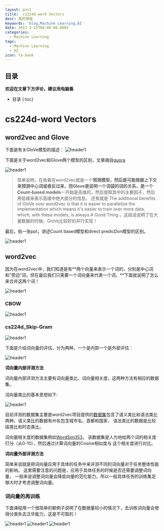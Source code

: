 ```yaml
---
layout: post
title:  cs224d-word Vectors
desc: 我的博客
keywords: 'blog,Machine Learning,AI'
date: 2017-3-15T00:00:00.000Z
categories:
  - Machine Learning
tags:
  - Machine Learning
  - AI
icon: fa-book
---
```



## 目录
**欢迎在文章下方评论，建议用电脑看**

* 目录
{:toc}

# cs224d-word Vectors

## word2vec and Glove

下面是有关GloVe模型的描述：
<img src="{{ site.img_path }}/Machine Learning/GloVe.png" alt="header1" style="height:auto!important;width:auto%;max-width:1020px;"/>



下面是关于word2vec和Glove两个模型的区别，文章摘自[quora](https://www.quora.com/How-is-GloVe-different-from-word2vec)

<img src="{{ site.img_path }}/Machine Learning/word2vec_glove.png" alt="header1" style="height:auto!important;width:auto%;max-width:1020px;"/>

>简单说明，在我看在word2vec就是一个**预测模型，**然后是可能根据上下文来预测中心词或者反过来，而Glove是说明一个词袋的词的关系，是一个**Count-based models**一开始是高维的，然后提取其中的主要因子，然后用低维来表示高维中绝大部分的信息。
>还有就是 The additional benefits of GloVe over word2vec is that it is easier to parallelize the implementation which means it's easier to train over more data, which, with these models, is always A Good Thing.，这段话说明了在大量数据的时候，GloVe比较好的并行实现！

最后，贴一张ppt，讲述Count based模型和direct predicDon模型的区别。

<img src="{{ site.img_path }}/Machine Learning/Count_based_and predicDon.png" alt="header1" style="height:auto!important;width:auto%;max-width:1020px;"/>

## word2vec

因为在word2vec中，我们知道是有**两个向量来表示一个词的，分别是中心词和”旁边“词，但在最后我们只需要一个词向量来代表一个词，**下面就说明了怎么来合并这两个词！

<img src="{{ site.img_path }}/Machine Learning/word_vectors1.png" alt="header1" style="height:auto!important;width:auto%;max-width:1020px;"/>

### CBOW

<img src="{{ site.img_path }}/Machine Learning/cs224d_CBOW.png" alt="header1" style="height:auto!important;width:auto%;max-width:1020px;"/>

### cs224d_Skip-Gram

<img src="{{ site.img_path }}/Machine Learning/cs224d_Skip-Gram.png" alt="header1" style="height:auto!important;width:auto%;max-width:1020px;"/>


下面是介绍词向量的评估，分为两种，一个是内部一个是外部评估：

<img src="{{ site.img_path }}/Machine Learning/evaluate_word.png" alt="header1" style="height:auto!important;width:auto%;max-width:1020px;"/>

**词向量内部评测方法**

词向量内部评测方法主要有词向量类比、词向量相关度，这两种方法有相应的数据集。

词向量类比的基本思想如下:

<img src="{{ site.img_path }}/Machine Learning/cs224d_votors_e.png" alt="header1" style="height:auto!important;width:auto%;max-width:1020px;"/>

目前评测的数据集主要是word2vec项目提供的[数据集](https://code.google.com/p/word2vec/source/browse/trunk/questions-words.txt)包含了语义类比和语法类比两种。语义类比的数据有州名包含城市名、首都和国家， 语法类比的数据是比较级类比和时态类比。

词向量相关度的数据集例如[WordSim353](http://www.cs.technion.ac.il/~gabr/resources/data/wordsim353/)， 该数据集是人为地给两个词的相关度打分（从0-10），然后通过计算词向量的Cosine相似度与 这个相关度进行对比。

**词向量外部评测方法**

简单来说就是把词向量应用于具体的任务中来评测不同的词向量对于任务整体性能的影响。 这里需要注意的问题是，应用于具体任务的时候是否还需要调整词向量， 一般来说调整词向量会降低向量的范化能力。所以一般具体任务的训练集足够大时才考虑调整词向量。

### 词向量的再训练

下面课程用一个很简单的额例子说明了在数据量较小的情况下，去训练词向量会使得分类失去泛华能力，这是不可取的！

<img src="{{ site.img_path }}/Machine Learning/Losing_generalization_smell_vec1.png" alt="header1" style="height:auto!important;width:auto%;max-width:1020px;"/>

<img src="{{ site.img_path }}/Machine Learning/Losing_generalization_smell_vec2.png" alt="header1" style="height:auto!important;width:auto%;max-width:1020px;"/>

<img src="{{ site.img_path }}/Machine Learning/Losing_generalization_smell_vec3.png" alt="header1" style="height:auto!important;width:auto%;max-width:1020px;"/>




  <!-- 多说评论框 start -->
  <div class="ds-thread" data-thread-key="2017031501" data-title="cs224d-word Vectors" data-url=""></div>
<!-- 多说评论框 end -->
<!-- 多说公共JS代码 start (一个网页只需插入一次) -->
<script type="text/javascript">
var duoshuoQuery = {short_name:"yzhhome"};
  (function() {
    var ds = document.createElement('script');
    ds.type = 'text/javascript';ds.async = true;
    ds.src = (document.location.protocol == 'https:' ? 'https:' : 'http:') + '//static.duoshuo.com/embed.js';
    ds.charset = 'UTF-8';
    (document.getElementsByTagName('head')[0] 
     || document.getElementsByTagName('body')[0]).appendChild(ds);
  })();
  </script>
<!-- 多说公共JS代码 end -->


